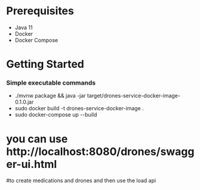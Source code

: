 # Prerequisites


* Java 11
* Docker
* Docker Compose

# Getting Started

### Simple executable commands

* ./mvnw package && java -jar target/drones-service-docker-image-0.1.0.jar
* sudo docker build -t drones-service-docker-image .
* sudo docker-compose up --build


# you can use http://localhost:8080/drones/swagger-ui.html
#to create medications and drones and then use the load api